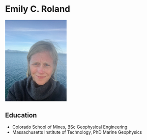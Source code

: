 # Emily C. Roland

<!--- This is a HTML Comment.
Here's how you'd do this in Markdown syntax, but hard to resize:
![Photo of Emily](./IMG_4765.jpeg "Photo of Emily offshore SE Alasaka")
Below is the html version that's easy to resize:
-->

<img src="IMG_4765.jpeg" alt="Photo of Emily" style="width:200px;"/>

## Education
- Colorado School of Mines, BSc Geophysical Engineering
- Massachusetts Institute of Technology, PhD Marine Geophysics